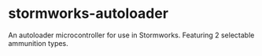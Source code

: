# stormworks-autoloader

An autoloader microcontroller for use in Stormworks. 
Featuring 2 selectable ammunition types.